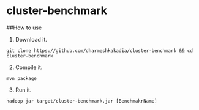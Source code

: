 cluster-benchmark
=================

##How to use

1. Download it.
  ```
  git clone https://github.com/dharmeshkakadia/cluster-benchmark && cd cluster-benchmark
  ```

2. Compile it.
  ```
  mvn package
  ```
 
3. Run it.
  ```
  hadoop jar target/cluster-benchmark.jar [BenchmakrName]
  ```
